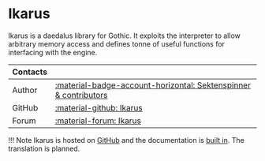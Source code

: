 # Ikarus
Ikarus is a daedalus library for Gothic. It exploits the interpreter to allow arbitrary memory access and defines tonne of useful functions for interfacing with the engine. 

| Contacts |                                                                                                                          |
|:---------|:-------------------------------------------------------------------------------------------------------------------------|
| Author   | [:material-badge-account-horizontal: Sektenspinner & contributors](https://github.com/Lehona/Ikarus/graphs/contributors) |
| GitHub   | [:material-github: Ikarus](https://github.com/Lehona/Ikarus)                                                             |
| Forum    | [:material-forum: Ikarus](https://forum.worldofplayers.de/forum/threads/1299679-Skriptpaket-Ikarus-4)                    |

!!! Note
    Ikarus is hosted on [GitHub](https://github.com/Lehona/Ikarus) and the documentation is [built in](https://github.com/Lehona/Ikarus/blob/master/Ikarus_Doc.d). The translation is planned.
